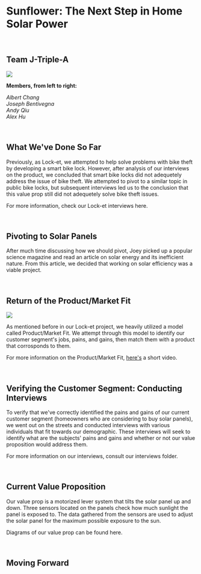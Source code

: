 <body>

<h1>Sunflower: The Next Step in Home Solar Power</h1>
<br>

<h2>Team J-Triple-A</h2>

<img src="http://i.imgur.com/v2Tkvcc.jpg">
<br>

<b>Members, from left to right:</b>

 <i>Albert Chang</i> </li>
 <br>
 <i>Joseph Bentivegna</i> </li> 
 <br>
 <i>Andy Qiu</i> </li>
 <br>
 <i>Alex Hu</i> </li>
 <br>

<br>

<h2>What We've Done So Far</h2>

<p>Previously, as Lock-et, we attempted to help solve problems with
bike theft by developing a smart bike lock. However, after analysis of
our interviews on the product, we concluded that smart bike locks did not
adequetely address the issue of bike theft. We attempted to pivot to a
similar topic in public bike locks, but subsequent interviews led us to
the conclusion that this value prop still did not adequetely solve bike theft
issues.</p>

<p>For more information, check our Lock-et interviews here.</p>
<br>

<h2>Pivoting to Solar Panels</h2>

<p>After much time discussing how we should pivot,
Joey picked up a popular science magazine and read an article on solar energy
and its inefficient nature. From this article, we decided that working on solar
efficiency was a viable project.</p>
<br>

<h2>Return of the Product/Market Fit</h2>

<img src="http://i.imgur.com/2J9OAq9.png">
<br>

<p>As mentioned before in our Lock-et project, we heavily utilized a 
model called Product/Market Fit. We attempt through this model to identify 
our customer segment's jobs, pains, and gains, then match them with a product 
that corrosponds to them.</p>

<p>For more information on the Product/Market Fit, <a href="https://www.youtube.com/watch?v=sSDvwQiPtgc" target="_blank">here's</a> a short video.</p>
<br>

<h2>Verifying the Customer Segment: Conducting Interviews</h2>

<p>To verify that we've correctly identified the pains and gains of our current 
customer segment (homeowners who are considering to buy solar panels),
we went out on the streets and conducted interviews with 
various individuals that fit towards our demographic. These interviews will 
seek to identify what are the subjects' pains and gains and whether or not 
our value proposition would address them.</p>

<p>For more information on our interviews, consult our interviews folder.</p>
<br>

<h2>Current Value Proposition</h2>

<p>Our value prop is a motorized lever system that tilts the solar panel up and down.
Three sensors located on the panels check how much sunlight the panel is exposed to. The
data gathered from the sensors are used to adjust the solar panel for the maximum
possible exposure to the sun.</p>

<p>Diagrams of our value prop can be found here.</p>
<br>

<h2>Moving Forward</h2>

</body>